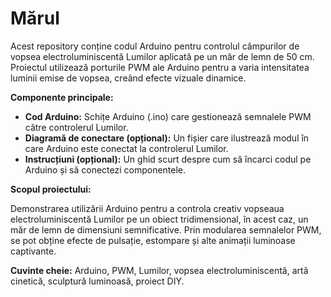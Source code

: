 # Mărul

Acest repository conține codul Arduino pentru controlul câmpurilor de vopsea electroluminiscentă Lumilor aplicată pe un măr de lemn de 50 cm. Proiectul utilizează porturile PWM ale Arduino pentru a varia intensitatea luminii emise de vopsea, creând efecte vizuale dinamice.

**Componente principale:**

* **Cod Arduino:** Schițe Arduino (.ino) care gestionează semnalele PWM către controlerul Lumilor.
* **Diagramă de conectare (opțional):** Un fișier care ilustrează modul în care Arduino este conectat la controlerul Lumilor.
* **Instrucțiuni (opțional):** Un ghid scurt despre cum să încarci codul pe Arduino și să conectezi componentele.

**Scopul proiectului:**

Demonstrarea utilizării Arduino pentru a controla creativ vopseaua electroluminiscentă Lumilor pe un obiect tridimensional, în acest caz, un măr de lemn de dimensiuni semnificative. Prin modularea semnalelor PWM, se pot obține efecte de pulsație, estompare și alte animații luminoase captivante.

**Cuvinte cheie:** Arduino, PWM, Lumilor, vopsea electroluminiscentă, artă cinetică, sculptură luminoasă, proiect DIY.
